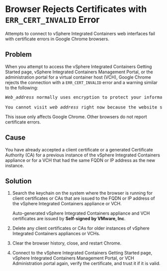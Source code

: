 # Browser Rejects Certificates with `ERR_CERT_INVALID` Error #

Attempts to connect to vSphere Integrated Containers web interfaces fail with certificate errors in Google Chrome browsers.

## Problem ##

When you attempt to access the vSphere Integrated Containers Getting Started page, vSphere Integrated Containers Management Portal, or the administration portal for a virtual container host (VCH), Google Chrome rejects the connection with a `ERR_CERT_INVALID` error and a warning similar to the following:

<pre><i>Web_address</i> normally uses encryption to protect your information. When Google Chrome tried to connect to <i>web_address</i> this time, the website sent back unusual and incorrect credentials...

You cannot visit <i>web_address</i> right now because the website sent scrambled credentials that Google Chrome cannot process...</pre>

This issue only affects Google Chrome. Other browsers do not report certificate errors.

## Cause ##

You have already accepted a client certificate or a generated Certificate Authority (CA) for a previous instance of the vSphere Integrated Containers appliance or for a VCH that had the same FQDN or IP address as the new instance.

## Solution ##

1. Search the keychain on the system where the browser is running for client certificates or CAs that are issued to the FQDN or IP address of the vSphere Integrated Containers appliance or VCH. 

    Auto-generated vSphere Integrated Containers appliance and VCH certificates are issued by **Self-signed by VMware, Inc**.

2. Delete any client certificates or CAs for older instances of vSphere Integrated Containers appliances or VCHs.
3. Clear the browser history, close, and restart Chrome.
4. Connect to the vSphere Integrated Containers Getting Started page, vSphere Integrated Containers Management Portal, or VCH Administration portal again, verify the certificate, and trust it if it is valid.